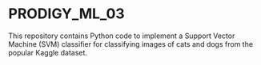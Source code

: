 # PRODIGY_ML_03
This repository contains Python code to implement a Support Vector Machine (SVM) classifier for classifying images of cats and dogs from the popular Kaggle dataset.
